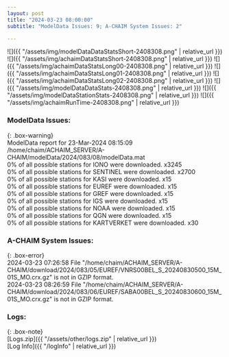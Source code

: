 ```yaml
---
layout: post
title: "2024-03-23 08:00:00"
subtitle: "ModelData Issues: 9; A-CHAIM System Issues: 2"

---
```


![]({{ "/assets/img/modelDataDataStatsShort-2408308.png" | relative_url }})
![]({{ "/assets/img/achaimDataStatsShort-2408308.png" | relative_url }})
![]({{ "/assets/img/achaimDataStatsLong00-2408308.png" | relative_url }})
![]({{ "/assets/img/achaimDataStatsLong01-2408308.png" | relative_url }})
![]({{ "/assets/img/achaimDataStatsLong02-2408308.png" | relative_url }})
![]({{ "/assets/img/modelDataDataStats-2408308.png" | relative_url }})
![]({{ "/assets/img/modelDataStationStats-2408308.png" | relative_url }})
![]({{ "/assets/img/achaimRunTime-2408308.png" | relative_url }})


### ModelData Issues:  
  
{: .box-warning}  
 ModelData report for 23-Mar-2024 08:15:09   
 /home/chaim/ACHAIM_SERVER/A-CHAIM/modelData/2024/083/08/modelData.mat   
 0% of all possible stations for IONO were downloaded. x3245   
 0% of all possible stations for SENTINEL were downloaded. x2700   
 0% of all possible stations for KASI were downloaded. x15   
 0% of all possible stations for EUREF were downloaded. x15   
 0% of all possible stations for GREF were downloaded. x15   
 0% of all possible stations for IGS were downloaded. x15   
 0% of all possible stations for NOAA were downloaded. x15   
 0% of all possible stations for QGN were downloaded. x15   
 0% of all possible stations for KARTVERKET were downloaded. x30   
  
### A-CHAIM System Issues:  
  
{: .box-error}  
2024-03-23 07:26:58 File "/home/chaim/ACHAIM_SERVER/A-CHAIM/download/2024/083/05/EUREF/VNRS00BEL_S_20240830500_15M_01S_MO.crx.gz" is not in GZIP format.  
2024-03-23 08:26:59 File "/home/chaim/ACHAIM_SERVER/A-CHAIM/download/2024/083/06/EUREF/SABA00BEL_S_20240830600_15M_01S_MO.crx.gz" is not in GZIP format.  

### Logs:  
  
{: .box-note}  
[Logs.zip]({{ "/assets/other/logs.zip" | relative_url }})  
[Log Info]({{ "/logInfo" | relative_url }})  
